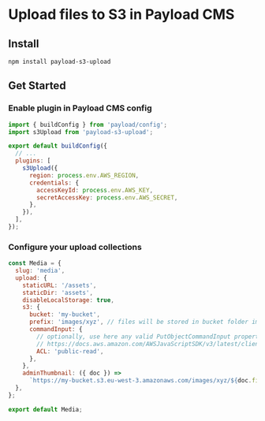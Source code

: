 # Upload files to S3 in Payload CMS

## Install

`npm install payload-s3-upload`

## Get Started

### Enable plugin in Payload CMS config

```js
import { buildConfig } from 'payload/config';
import s3Upload from 'payload-s3-upload';

export default buildConfig({
  // ...
  plugins: [
    s3Upload({
      region: process.env.AWS_REGION,
      credentials: {
        accessKeyId: process.env.AWS_KEY,
        secretAccessKey: process.env.AWS_SECRET,
      },
    }),
  ],
});
```

### Configure your upload collections 

```js
const Media = {
  slug: 'media',
  upload: {
    staticURL: '/assets',
    staticDir: 'assets',
    disableLocalStorage: true,
    s3: {
      bucket: 'my-bucket',
      prefix: 'images/xyz', // files will be stored in bucket folder images/xyz
      commandInput: {
        // optionally, use here any valid PutObjectCommandInput property
        // https://docs.aws.amazon.com/AWSJavaScriptSDK/v3/latest/clients/client-s3/interfaces/putobjectcommandinput.html
        ACL: 'public-read',  
      },
    },
    adminThumbnail: ({ doc }) =>
      `https://my-bucket.s3.eu-west-3.amazonaws.com/images/xyz/${doc.filename}`,
  },
};

export default Media;
```
